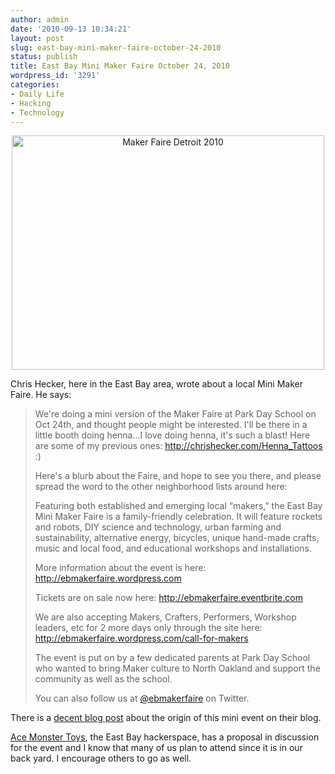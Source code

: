 ```yaml
---
author: admin
date: '2010-09-13 10:34:21'
layout: post
slug: east-bay-mini-maker-faire-october-24-2010
status: publish
title: East Bay Mini Maker Faire October 24, 2010
wordpress_id: '3291'
categories:
- Daily Life
- Hacking
- Technology
---
```

<p style="text-align: center"><a href="http://www.flickr.com/photos/oninnovation/4848971293/" title="Maker Faire Detroit 2010 by OnInnovation, on Flickr"><img src="https://farm5.static.flickr.com/4114/4848971293_46b0a44ebd.jpg" width="500" height="375" alt="Maker Faire Detroit 2010" /></a></p>
Chris Hecker, here in the East Bay area, wrote about a local Mini Maker Faire. He says:
<blockquote>We're doing a mini version of the Maker Faire at Park Day School on Oct 24th, and thought people might be interested.  I'll be there in a little booth doing henna...I love doing henna, it's such a blast! Here are some of my previous ones: <a href="http://chrishecker.com/Henna_Tattoos">http://chrishecker.com/Henna_Tattoos</a> :)

Here's a blurb about the Faire, and hope to see you there, and please spread the word to the other neighborhood lists around here:

Featuring both established and emerging local “makers,” the East Bay Mini Maker Faire is a family-friendly celebration. It will feature rockets and robots, DIY science and technology, urban farming and
sustainability, alternative energy, bicycles, unique hand-made crafts, music and local food, and educational workshops and installations.

More information about the event is here: <a href="http://ebmakerfaire.wordpress.com">http://ebmakerfaire.wordpress.com</a>

Tickets are on sale now here: <a href="http://ebmakerfaire.eventbrite.com">http://ebmakerfaire.eventbrite.com</a>

We are also accepting Makers, Crafters, Performers, Workshop leaders, etc for 2 more days only through the site here: <a href="http://ebmakerfaire.wordpress.com/call-for-makers">http://ebmakerfaire.wordpress.com/call-for-makers</a>

The event is put on by a few dedicated parents at Park Day School who wanted to bring Maker culture to North Oakland and support the community as well as the school.

You can also follow us at <a href="http://twitter.com/ebmakerfaire">@ebmakerfaire</a> on Twitter.</blockquote>
There is a <a href="http://ebmakerfaire.wordpress.com/2010/05/30/the-start-of-something-mini/">decent blog post</a> about the origin of this mini event on their blog.

<a href="http://acemonstertoys.org/display/AMT/Home">Ace Monster Toys</a>, the East Bay hackerspace, has a proposal in discussion for the event and I know that many of us plan to attend since it is in our back yard. I encourage others to go as well.
